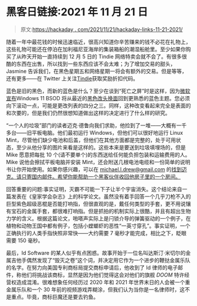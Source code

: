 # 黑客日链接:2021 年 11 月 21 日

> 原文:[https://hackaday . com/2021/11/21/hackaday-links-11-21-2021/](https://hackaday.com/2021/11/21/hackaday-links-november-21-2021/)

随着一年中最花钱的时候迅速临近，很高兴知道你辛苦赚来的钱不必花在礼物上，这些礼物可能还在停泊在加利福尼亚海岸的集装箱船的潮湿船舱里。至少如果你购买了从昨天开始一直持续到 12 月 5 日的 Tindie 网络特卖会就不会了。有很多很酷的东西在出售，所以找到一些东西应该不会太难；为了增加交易的甜头，Jasmine 告诉我们，在黑色星期五和网络星期一将会有额外的交易。但是等等，还有更多——在 Twitter 上关注[Tindie](https://twitter.com/tindie)获取奖励折扣代码。

蓝色是旧的黑色，而新的蓝色是什么？至少在谈到“死亡之屏”时是这样，因为[微软宣布](https://blogs.windows.com/windows-insider/2021/11/12/releasing-windows-11-build-22000-346-to-beta-and-release-preview-channels/)Windows 11 BSOD 将从最近的[黑色改头换面](https://www.theverge.com/2021/7/1/22559852/microsoft-windows-11-black-blue-screen-of-death-bsod-change)回到更熟悉的蓝色主题。您必须向下滚动一点，可能是更改列表的四分之三。同样，这种改变看起来完全是表面的和次要的，但是我们仍然很想知道做出这样的决定进行了什么样的研究。

“一个人的垃圾”部门的读者迈克·德鲁向我们求助，他捡到了一堆——大概有一千多台——旧平板电脑。他们最初运行 Windows，但他们可以很好地运行 Linux Mint，尽管他们缺少电池和后盖，但他们在其他方面都是完整的，处于可用状态，至少从他分享的图片来看是这样的。这些本来是要送到垃圾填埋场的，但是 Mike 愿意把每批 10 个(请不要单个)的东西送给任何能负担包装和运输费用的人。Mike 说他会擦拭平板电脑并安装 Mint，还会附送几根电池电缆和一份简单的说明书让你开始使用。如果你感兴趣，可以在 michael.l.drew@gmail.com 的[找到迈克。请只寄国内邮件。希望你能帮助一个黑客伙伴收回他房子里的一个房间。](mailto:michael.l.drew@gmail.com)

回答重要的问题:事实证明，灭霸不可能一下子让半个宇宙消失。这个结论来自一篇发表在《皇家学会杂志》上的科学论文。虽然没有着手回答一个几乎刀枪不入的巨型紫色超级恶棍是否能打响指，但很直观的是，戴任何类型的手套，更不用说镶有宝石的金属手套，都很难打响指。但是抓拍的机制实际上很酷，并且有超出生物力学的含义。根据这篇论文，啪嗒声实际上是闩锁介导的弹簧驱动的一个例子，在植物和动物王国中都有例子，包括小螳螂虾的恶性“一英寸穿孔”。事实证明，一个正确执行的人类手指快照非常快——大约需要 7 毫秒才能完成，相比之下，眨眼需要 150 毫秒。

最后，Id Software 的某人似乎有点困惑。故事开始于一位名叫达斯汀·米切尔的金属吉他手偶然发现了“毁灭之卷”这个词，并决定用它作为一个进步的鞭挞金属乐队的名字。在努力向美国专利商标局提交商标申请后，他收到了 Id 律师的电子邮件，称他们将挑战该商标，显然是因为他们觉得这会对他们的旗舰 *DOOM* 特许经营权造成混淆。很难想象任何经历过 2020 年和 2021 年世界末日的人会被一个重金属乐队和一个 30 年前的视频游戏弄糊涂，但我们认为当你是一名律师时，这不是重点。毕竟，商标巨魔还是要去钓鱼。
